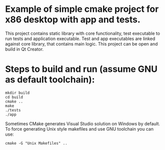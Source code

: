 # Example of simple cmake project for x86 desktop with app and tests.
This project contains static library with core functionality, test executable to run tests and application executable. Test and app executables are linked against core library, that contains main logic.
This project can be open and build in Qt Creator.

# Steps to build and run (assume GNU as default toolchain):
```
mkdir build
cd build
cmake ..
make
./tests
./app
```

Sometimes CMake generates Visual Studio solution on Windows by default. To force generating Unix style makefiles and use GNU toolchain you can use:
```
cmake -G "Unix Makefiles" ..
```
